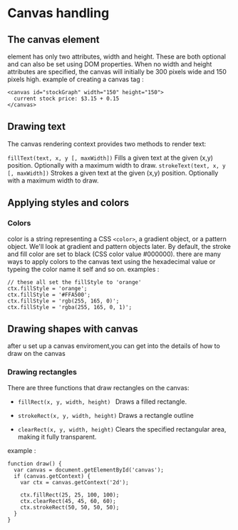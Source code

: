 # Canvas handling 
## The canvas element 
element has only two attributes, width and height. These are both optional and can also be set using DOM properties. When no width and height attributes are specified, the canvas will initially be 300 pixels wide and 150 pixels high.
example of creating a canvas tag :
```
<canvas id="stockGraph" width="150" height="150">
  current stock price: $3.15 + 0.15
</canvas>

```

## Drawing text
The canvas rendering context provides two methods to render text:

``` fillText(text, x, y [, maxWidth]) ``` 
Fills a given text at the given (x,y) position. Optionally with a maximum width to draw.
```strokeText(text, x, y [, maxWidth])```
Strokes a given text at the given (x,y) position. Optionally with a maximum width to draw. 

 ## Applying styles and colors

### Colors
color is a string representing a CSS ```<color>```,
 a gradient object, or a pattern object. We'll look at gradient and pattern objects later. By default, the stroke and fill color are set to black (CSS color value #000000). 
 there are many ways to apply colors to the canvas text using the hexadecimal value or typeing the color name it self and so on. 
 examples :
 ```
 // these all set the fillStyle to 'orange'
ctx.fillStyle = 'orange';
ctx.fillStyle = '#FFA500';
ctx.fillStyle = 'rgb(255, 165, 0)';
ctx.fillStyle = 'rgba(255, 165, 0, 1)';

 ```
## Drawing shapes with canvas
after u set up a canvas enviroment,you can get into the details of how to draw on the canvas  

### Drawing rectangles
 There are three functions that draw rectangles on the canvas:
 * ```fillRect(x, y, width, height) ``` 
  Draws a filled rectangle.

* ``` strokeRect(x, y, width, height) ``` 
Draws a rectangle outline 

* ``` clearRect(x, y, width, height) ``` 
Clears the specified rectangular area, making it fully transparent. 

example : 
```
function draw() {
  var canvas = document.getElementById('canvas');
  if (canvas.getContext) {
    var ctx = canvas.getContext('2d');

    ctx.fillRect(25, 25, 100, 100);
    ctx.clearRect(45, 45, 60, 60);
    ctx.strokeRect(50, 50, 50, 50);
  }
}

```


